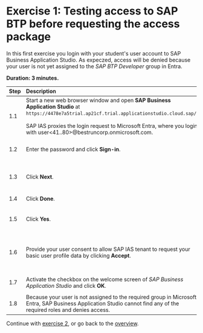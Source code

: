 # Exercise 1: Testing access to SAP BTP before requesting the access package
In this first exercise you login with your student's user account to SAP Business Application Studio. As expeczed, access will be denied because your user is not yet assigned to the *SAP BTP Developer* group in Entra.

**Duration: 3 minutes.**

| Step   | Description                | Screenshot |
| :----- | :------------------------- | :--------- |
| 1.1    |Start a new web browser window and open **SAP Business Application Studio** at ```https://4478e7a5trial.ap21cf.trial.applicationstudio.cloud.sap/```.<br><br>SAP IAS proxies the login request to Microsoft Entra, where you login with user\<41..80\>@bestruncorp.onmicrosoft.com.      |<a href="./img/1-1.jpg" target="_blank"><img src="./img/1-1.jpg" width="250"/></a>|
| 1.2    |Enter the password and click **Sign-in**.|<a href="./img/1-2.jpg" target="_blank"><img src="./img/1-2.jpg" width="250"/></a>|
| 1.3    |Click **Next**.|<a href="./img/1-3.jpg" target="_blank"><img src="./img/1-3.jpg" width="250"/></a>|
| 1.4    |Click **Done**.|<a href="./img/1-4.jpg" target="_blank"><img src="./img/1-4.jpg" width="250"/></a>|
| 1.5    |Click **Yes**.|<a href="./img/1-5.jpg" target="_blank"><img src="./img/1-5.jpg" width="250"/></a>|
| 1.6    |Provide your user consent to allow SAP IAS tenant to request your basic user profile data by clicking **Accept**.|<a href="./img/1-6.jpg" target="_blank"><img src="./img/1-6.jpg" width="250"/></a>|
| 1.7    |Activate the checkbox on the welcome screen of *SAP Business Application Studio* and click **OK**.|<a href="./img/1-7.jpg" target="_blank"><img src="./img/1-7.jpg" width="250"/></a>|
| 1.8    |Because your user is not assigned to the required group in Microsoft Entra, SAP Business Application Studio cannot find any of the required roles and denies access.|<a href="./img/1-8.jpg" target="_blank"><img src="./img/1-8.jpg" width="250"/></a>|

Continue with [exercise 2](../ex2/ex2.md), or go back to the [overview](../README.md).
